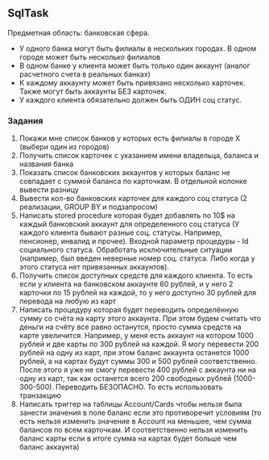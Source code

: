 ## SqlTask

Предметная область: банковская сфера.
 - У одного банка могут быть филиалы в нескольких городах. В одном городе может быть несколько филиалов
 - В одном банке у клиента может быть только один аккаунт (аналог расчетного счета в реальных банках)
 - К каждому аккаунту может быть привязано несколько карточек. Также могут быть аккаунты БЕЗ карточек.
 - У каждого клиента обязательно должен быть ОДИН соц статус.
 
 ### Задания
 1. Покажи мне список банков у которых есть филиалы в городе X (выбери один из городов)
 2. Получить список карточек с указанием имени владельца, баланса и названия банка
 3. Показать список банковских аккаунтов у которых баланс не совпадает с суммой баланса по карточкам. В отдельной колонке вывести разницу
 4. Вывести кол-во банковских карточек для каждого соц статуса (2 реализации, GROUP BY и подзапросом)
 5. Написать stored procedure которая будет добавлять по 10$ на каждый банковский аккаунт для определенного соц статуса (У каждого клиента бывают разные соц. статусы. Например, пенсионер, инвалид и прочее). Входной параметр процедуры - Id социального статуса. Обработать исключительные ситуации (например, был введен неверные номер соц. статуса. Либо когда у этого статуса нет привязанных аккаунтов).
 6. Получить список доступных средств для каждого клиента. То есть если у клиента на банковском аккаунте 60 рублей, и у него 2 карточки по 15 рублей на каждой, то у него доступно 30 рублей для перевода на любую из карт
 7. Написать процедуру которая будет переводить определённую сумму со счёта на карту этого аккаунта.  При этом будем считать что деньги на счёту все равно останутся, просто сумма средств на карте увеличится. Например, у меня есть аккаунт на котором 1000 рублей и две карты по 300 рублей на каждой. Я могу перевести 200 рублей на одну из карт, при этом баланс аккаунта останется 1000 рублей, а на картах будут суммы 300 и 500 рублей соответственно. После этого я уже не смогу перевести 400 рублей с аккаунта ни на одну из карт, так как останется всего 200 свободных рублей (1000-300-500). Переводить БЕЗОПАСНО. То есть использовать транзакцию
 8. Написать триггер на таблицы Account/Cards чтобы нельзя была занести значения в поле баланс если это противоречит условиям  (то есть нельзя изменить значение в Account на меньшее, чем сумма балансов по всем карточкам. И соответственно нельзя изменить баланс карты если в итоге сумма на картах будет больше чем баланс аккаунта)

